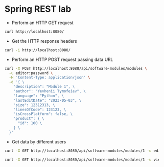 # Spring REST lab

* Perform an HTTP GET request
```bash
curl http://localhost:8080/
```
* Get the HTTP response headers
```bash
curl -i http://localhost:8080/
```
* Perform an HTTP POST request passing data URL
```bash
curl -X POST http://localhost:8080/api/software-modules/modules \
  -u editor:password \
  -H 'Content-Type: application/json' \
  -d '{ \
    "description": "Module 1", \
    "author": "Yevhenii Tymofeiev", \
    "language": "Python", \
    "lastEditDate": "2023-05-03", \
    "size": 12312313, \
    "linesOfCode": 123123, \
    "isCrossPlatform": false, \
    "product": { \
      "id": 100 \
    } \
  }'
```
* Get data by different users
```bash
curl -X GET http://localhost:8080/api/software-modules/modules/1 -u editor:password
```
```bash
curl -X GET http://localhost:8080/api/software-modules/modules/1 -u viewer:password
```